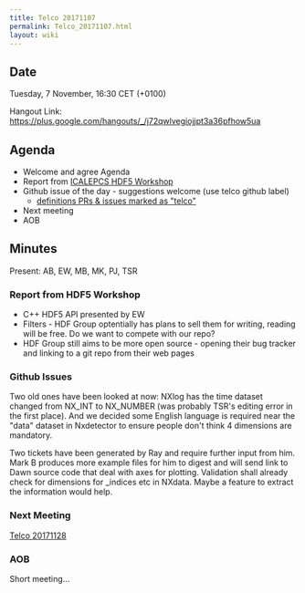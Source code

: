 ```yaml
---
title: Telco 20171107
permalink: Telco_20171107.html
layout: wiki
---
```


Date
----

Tuesday,  7 November, 16:30 CET (+0100)

<!-- end of autogeneration -->

Hangout Link:
<https://plus.google.com/hangouts/_/j72qwlvegiojjpt3a36pfhow5ua>


Agenda
------

-   Welcome and agree Agenda
-   Report from [ICALEPCS HDF5 Workshop](https://indico.esrf.fr/indico/event/12/)
-   Github issue of the day - suggestions welcome (use telco github label)
    - [definitions PRs & issues marked as "telco"](https://github.com/nexusformat/definitions/labels/telco)
-   Next meeting
-   AOB

Minutes
-------

Present: AB, EW, MB, MK, PJ, TSR

### Report from HDF5 Workshop
 * C++ HDF5 API presented by EW
 * Filters - HDF Group optentially has plans to sell them for writing, reading will be free. Do we want to compete with our repo?
 * HDF Group still aims to be more open source - opening their bug tracker and linking to a git repo from their web pages

### Github Issues
Two old ones have been looked at now: NXlog has the time dataset changed from NX_INT to NX_NUMBER (was probably TSR's editing error in the first place). And we decided some English language is required near the "data" dataset in Nxdetector to ensure people don't think 4 dimensions are mandatory.

Two tickets have been generated by Ray and require further input from him.  Mark B produces more example files for him to digest and will send link to Dawn source code that deal with axes for plotting.
Validation shall already check for dimensions for _indices etc in NXdata. Maybe a feature to extract the information would help.


### Next Meeting
[Telco 20171128](Telco_20171128.html)

### AOB
Short meeting...
